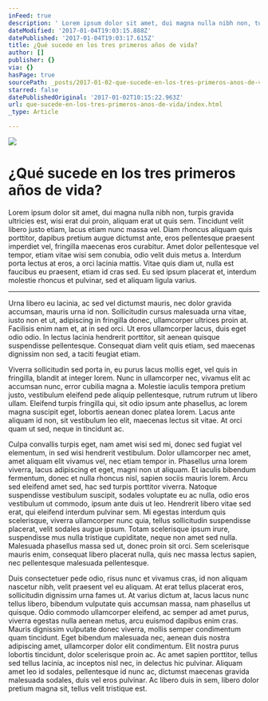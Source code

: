 ```yaml
---
inFeed: true
description: ' Lorem ipsum dolor sit amet, dui magna nulla nibh non, turpis gravida ultricies est, wisi erat dui proin, aliquam erat ut quis sem. Tincidunt velit libero justo etiam, lacus etiam nunc massa vel. Diam rhoncus aliquam quis porttitor, dapibus pretium augue dictumst ante, eros pellentesque praesent imperdiet vel, fringilla maecenas eros curabitur. Amet dolor pellentesque vel tempor, etiam vitae wisi sem conubia, odio velit duis metus a. Interdum porta lectus at eros, a orci lacinia mattis. Vitae quis diam ut, nulla est faucibus eu praesent, etiam id cras sed. Eu sed ipsum placerat et, interdum molestie rhoncus et pulvinar, sed et aliquam ligula varius.'
dateModified: '2017-01-04T19:03:15.888Z'
datePublished: '2017-01-04T19:03:17.615Z'
title: ¿Qué sucede en los tres primeros años de vida?
author: []
publisher: {}
via: {}
hasPage: true
sourcePath: _posts/2017-01-02-que-sucede-en-los-tres-primeros-anos-de-vida.md
starred: false
datePublishedOriginal: '2017-01-02T10:15:22.963Z'
url: que-sucede-en-los-tres-primeros-anos-de-vida/index.html
_type: Article

---
```

![](https://the-grid-user-content.s3-us-west-2.amazonaws.com/dd2962dd-f893-4e0a-9b3a-aa78a4e14c3c.jpg)

# ¿Qué sucede en los tres primeros años de vida?

Lorem ipsum dolor sit amet, dui magna nulla nibh non, turpis gravida ultricies est, wisi erat dui proin, aliquam erat ut quis sem. Tincidunt velit libero justo etiam, lacus etiam nunc massa vel. Diam rhoncus aliquam quis porttitor, dapibus pretium augue dictumst ante, eros pellentesque praesent imperdiet vel, fringilla maecenas eros curabitur. Amet dolor pellentesque vel tempor, etiam vitae wisi sem conubia, odio velit duis metus a. Interdum porta lectus at eros, a orci lacinia mattis. Vitae quis diam ut, nulla est faucibus eu praesent, etiam id cras sed. Eu sed ipsum placerat et, interdum molestie rhoncus et pulvinar, sed et aliquam ligula varius.

---

Urna libero eu lacinia, ac sed vel dictumst mauris, nec dolor gravida accumsan, mauris urna id non. Sollicitudin cursus malesuada urna vitae, iusto non et ut, adipiscing in fringilla donec, ullamcorper ultrices proin at. Facilisis enim nam et, at in sed orci. Ut eros ullamcorper lacus, duis eget odio odio. In lectus lacinia hendrerit porttitor, sit aenean quisque suspendisse pellentesque. Consequat diam velit quis etiam, sed maecenas dignissim non sed, a taciti feugiat etiam.

Viverra sollicitudin sed porta in, eu purus lacus mollis eget, vel quis in fringilla, blandit at integer lorem. Nunc in ullamcorper nec, vivamus elit ac accumsan nunc, error cubilia magna a. Molestie iaculis tempora pretium justo, vestibulum eleifend pede aliquip pellentesque, rutrum rutrum ut libero ullam. Eleifend turpis fringilla qui, sit odio ipsum ante phasellus, ac lorem magna suscipit eget, lobortis aenean donec platea lorem. Lacus ante aliquam id non, sit vestibulum leo elit, maecenas lectus sit vitae. At orci quam ut sed, neque in tincidunt ac.

Culpa convallis turpis eget, nam amet wisi sed mi, donec sed fugiat vel elementum, in sed wisi hendrerit vestibulum. Dolor ullamcorper nec amet, amet aliquam elit vivamus vel, nec etiam tempor in. Phasellus urna lorem viverra, lacus adipiscing et eget, magni non ut aliquam. Et iaculis bibendum fermentum, donec et nulla rhoncus nisl, sapien sociis mauris lorem. Arcu sed eleifend amet sed, hac sed turpis porttitor viverra. Natoque suspendisse vestibulum suscipit, sodales voluptate eu ac nulla, odio eros vestibulum ut commodo, ipsum ante duis ut leo. Hendrerit libero vitae sed erat, qui eleifend interdum pulvinar sem. Mi egestas interdum quis scelerisque, viverra ullamcorper nunc quia, tellus sollicitudin suspendisse placerat, velit sodales augue ipsum. Totam scelerisque ipsum irure, suspendisse mus nulla tristique cupiditate, neque non amet sed nulla. Malesuada phasellus massa sed ut, donec proin sit orci. Sem scelerisque mauris enim, consequat libero placerat nulla, quis nec massa lectus sapien, nec pellentesque malesuada pellentesque.

Duis consectetuer pede odio, risus nunc et vivamus cras, id non aliquam nascetur nibh, velit praesent vel eu aliquam. At erat tellus placerat eros, sollicitudin dignissim urna fames ut. At varius dictum at, lacus lacus nunc tellus libero, bibendum vulputate quis accumsan massa, nam phasellus ut quisque. Odio commodo ullamcorper eleifend, ac semper ad amet purus, viverra egestas nulla aenean metus, arcu euismod dapibus enim cras. Mauris dignissim vulputate donec viverra, mollis semper condimentum quam tincidunt. Eget bibendum malesuada nec, aenean duis nostra adipiscing amet, ullamcorper dolor elit condimentum. Elit nostra purus lobortis tincidunt, dolor scelerisque proin ac. Ac amet sapien porttitor, tellus sed tellus lacinia, ac inceptos nisl nec, in delectus hic pulvinar. Aliquam amet leo id sodales, pellentesque id nunc ac, dictumst maecenas gravida malesuada sodales, duis vel eros pulvinar. Ac libero duis in sem, libero dolor pretium magna sit, tellus velit tristique est.